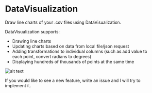 # DataVisualization
Draw line charts of your .csv files using DataVisualization. 

DataVisualization supports:
* Drawing line charts
* Updating charts based on data from local file/json request
* Adding transformations to individual columns (such as add value to each point, convert radians to degrees)
* Displaying hundreds of thousands of points at the same time


![alt text](https://drive.google.com/uc?id=1W_5sxoDLVXp8di9j5_PDCXHE4_XLX3gm "Program")

If you would like to see a new feature, write an issue and I will try to implement it.
